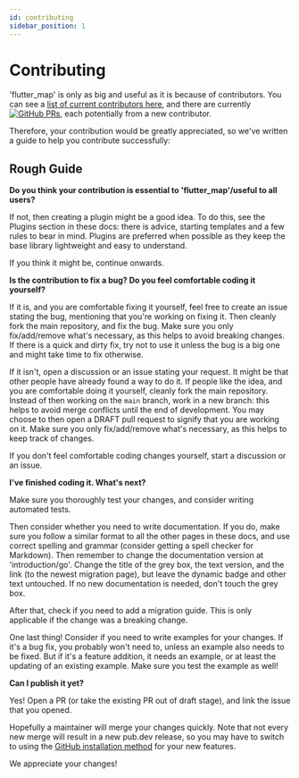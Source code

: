 ```yaml
---
id: contributing
sidebar_position: 1
---
```


# Contributing

'flutter_map' is only as big and useful as it is because of contributors. You can see a [list of current contributors here](https://github.com/fleaflet/flutter_map/graphs/contributors), and there are currently [![GitHub PRs](https://img.shields.io/github/issues-pr/fleaflet/flutter_map.svg?label=Pull%20Requests)](https://GitHub.com/fleaflet/flutter_map/pulls/), each potentially from a new contributor.

Therefore, your contribution would be greatly appreciated, so we've written a guide to help you contribute successfully:

## Rough Guide

**Do you think your contribution is essential to 'flutter_map'/useful to all users?**

If not, then creating a plugin might be a good idea. To do this, see the Plugins section in these docs: there is advice, starting templates and a few rules to bear in mind. Plugins are preferred when possible as they keep the base library lightweight and easy to understand.

If you think it might be, continue onwards.

**Is the contribution to fix a bug? Do you feel comfortable coding it yourself?**

If it is, and you are comfortable fixing it yourself, feel free to create an issue stating the bug, mentioning that you're working on fixing it. Then cleanly fork the main repository, and fix the bug. Make sure you only fix/add/remove what's necessary, as this helps to avoid breaking changes. If there is a quick and dirty fix, try not to use it unless the bug is a big one and might take time to fix otherwise.

If it isn't, open a discussion or an issue stating your request. It might be that other people have already found a way to do it. If people like the idea, and you are comfortable doing it yourself, cleanly fork the main repository. Instead of then working on the `main` branch, work in a new branch: this helps to avoid merge conflicts until the end of development. You may choose to then open a DRAFT pull request to signify that you are working on it. Make sure you only fix/add/remove what's necessary, as this helps to keep track of changes.

If you don't feel comfortable coding changes yourself, start a discussion or an issue.

**I've finished coding it. What's next?**

Make sure you thoroughly test your changes, and consider writing automated tests.

Then consider whether you need to write documentation. If you do, make sure you follow a similar format to all the other pages in these docs, and use correct spelling and grammar (consider getting a spell checker for Markdown). Then remember to change the documentation version at 'introduction/go'. Change the title of the grey box, the text version, and the link (to the newest migration page), but leave the dynamic badge and other text untouched. If no new documentation is needed, don't touch the grey box.

After that, check if you need to add a migration guide. This is only applicable if the change was a breaking change.

One last thing! Consider if you need to write examples for your changes. If it's a bug fix, you probably won't need to, unless an example also needs to be fixed. But if it's a feature addition, it needs an example, or at least the updating of an existing example. Make sure you test the example as well!

**Can I publish it yet?**

Yes! Open a PR (or take the existing PR out of draft stage), and link the issue that you opened.

Hopefully a maintainer will merge your changes quickly. Note that not every new merge will result in a new pub.dev release, so you may have to switch to using the [GitHub installation method](/introduction/go#from-githubcom) for your new features.

We appreciate your changes!
